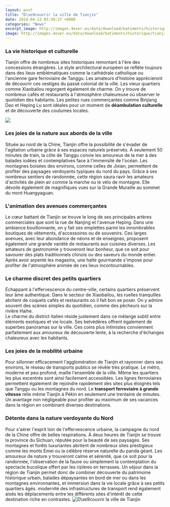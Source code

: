 ```yaml
---
layout: post
title: "D\xe9couvrir la ville de Tianjin"
date: 2024-04-23 03:59:27 +0000
categories: "News"
excerpt_image: http://images.4ever.eu/data/download/batiments/historique/tianjin,-chine,-nuit,-eclairage,-riviere-173258.jpg?no-logo
image: http://images.4ever.eu/data/download/batiments/historique/tianjin,-chine,-nuit,-eclairage,-riviere-173258.jpg?no-logo
---
```


### La vie historique et culturelle
Tianjin offre de nombreux sites historiques remontant à l'ère des concessions étrangères. Le style architectural européen se reflète toujours dans des lieux emblématiques comme la cathédrale catholique ou l'ancienne gare ferroviaire de Tanggu. Les amateurs d'histoire apprécieront de découvrir ces vestiges du passé colonial de la ville. 
Les vieux quartiers comme Xiaobailou regorgent également de charme. On y trouve de nombreux cafés et restaurants à l'atmosphère chaleureuse où observer le quotidien des habitants. Les petites rues commerçantes comme Binjiang Dao et Heping Lu sont idéales pour un moment de **déambulation culturelle** et de découverte des coutumes locales.

![](https://www.alibabuy.com/photos/library/1500/15089.jpg)
### Les joies de la nature aux abords de la ville
Située au nord de la Chine, Tianjin offre la possibilité de s'évader de l'agitation urbaine grâce à ses espaces naturels préservés. À seulement 50 minutes de train, la côte de Tanggu convie les amoureux de la mer à des balades iodées et contemplatives face à l'immensité de l'océan. 
Les montagnes boisées des environs, comme celles de Jixian, permettent de profiter des paysages verdoyants typiques du nord du pays. Grâce à ses nombreux sentiers de randonnée, cette région saura ravir les amateurs d'activités de plein air comme la marche ou le vélo de montagne. Elle dévoile également de magnifiques vues sur la Grande Muraille au sommet du mont Huangyaguan.
### L'animation des avenues commerçantes 
Le cœur battant de Tianjin se trouve le long de ses principales artères commerciales que sont la rue de Nanjing et l'avenue Heping. Dans une ambiance bouillonnante, on y fait ses emplettes parmi les innombrables boutiques de vêtements, d'accessoires ou de souvenirs. 
Ces larges avenues, avec leur abondance de néons et de enseignes, proposent également une grande variété de restaurants aux cuisines diverses. Les amateurs de gastronomie y trouveront leur bonheur, que ce soit pour savourer des plats traditionnels chinois ou des saveurs du monde entier. Après avoir arpenté les magasins, une halte gourmande s'impose pour profiter de l'atmosphère animée de ces lieux incontournables.
### Le charme discret des petits quartiers 
Échappant à l'effervescence du centre-ville, certains quartiers préservent leur âme authentique. Dans le secteur de Xiaobailou, les ruelles tranquilles abritent de coquets cafés et restaurants où il fait bon se poser. On y admire souvent des scènes simples du quotidien, comme des pêcheurs sur la rivière Haihe.  
Le charme du district italien réside justement dans ce mélange subtil entre éléments exotiques et vie locale. Ses belvédères offrent également de superbes panoramas sur la ville. Ces coins plus intimistes conviennent parfaitement aux amoureux de découverte lente, à la recherche d'échanges chaleureux avec les habitants.
### Les joies de la mobilité urbaine
Pour sillonner efficacement l'agglomération de Tianjin et rayonner dans ses environs, le réseau de transports publics se révèle très pratique. Le métro, moderne et peu profond, maille l'ensemble de la ville. Même les quartiers les plus excentrés sont ainsi facilement accessibles. 
Les lignes ferroviaires permettent également de rejoindre rapidement des sites plus éloignés tels que Tanggu ou les montagnes du nord. Le **transport ferroviaire à grande vitesse** relie même Tianjin à Pékin en seulement une trentaine de minutes. Un avantage non négligeable pour profiter au maximum de ses vacances dans la région en combinant diverses destinations.
### Détente dans la nature verdoyante du Nord
Pour s'aérer l'esprit loin de l'effervescence urbaine, la campagne du nord de la Chine offre de belles respirations. À deux heures de Tianjin se trouve la province du Sichuan, réputée pour la beauté de ses paysages. 
Ses montagnes et forêts luxuriantes abritent de nombreux sites prestigieux comme les monts Emei ou la célèbre réserve naturelle du panda géant. Les amoureux de nature y trouveront calme et sérénité, que ce soit pour la randonnée, l'observation de la faune ou simplement la contemplation du spectacle bucolique offert par les rizières en terrasses.
Un séjour dans la région de Tianjin permet donc de combiner découverte du patrimoine historique urbain, balades dépaysantes en bord de mer ou dans les montagnes environnantes, et immersion dans la vie locale grâce à ses petits quartiers âgés. modernité des infrastructures de transport rend également aisés les déplacements entre les différents sites d'intérêt de cette destination riche en contrastes.
![D\xe9couvrir la ville de Tianjin](http://images.4ever.eu/data/download/batiments/historique/tianjin,-chine,-nuit,-eclairage,-riviere-173258.jpg?no-logo)
